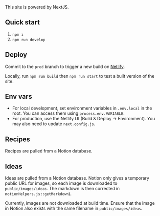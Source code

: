 This site is powered by NextJS.

## Quick start

1. `npm i`
2. `npm run develop`

## Deploy
Commit to the `prod` branch to trigger a new build on [Netlify](https://app.netlify.com/teams/bakera81/overview).  

Locally, run `npm run build` then `npm run start` to test a built version of the site.



## Env vars
- For local development, set environment variables in `.env.local` in the root. You can access them using `process.env.VARIABLE`.
- For production, use the Netlify UI (Build & Deploy -> Environment). You may also need to update `next.config.js`.

## Recipes
Recipes are pulled from a Notion database.

## Ideas
Ideas are pulled from a Notion database. Notion only gives a temporary public URL for images, so each image is downloaded to `public/images/ideas`. The markdown is then corrected in `notionHelpers.js::getMarkdown`).

Currently, images are not downloaded at build time. Ensure that the image in Notion also exists with the same filename in `public/images/ideas`.

